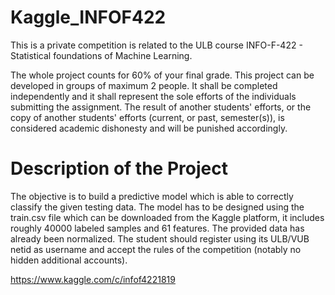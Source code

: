 # Kaggle_INFOF422
This is a private competition is related to the ULB course INFO-F-422 - Statistical foundations of Machine Learning.

The whole project counts for 60% of your final grade. This project can be developed in groups of maximum 2 people. It shall be completed independently and it shall represent the sole efforts of the individuals submitting the assignment. The result of another students' efforts, or the copy of another students' efforts (current, or past, semester(s)), is considered academic dishonesty and will be punished accordingly.

# Description of the Project
The objective is to build a predictive model which is able to correctly classify the given testing data. The model has to be designed using the train.csv file which can be downloaded from the Kaggle platform, it includes roughly 40000 labeled samples and 61 features. The provided data has already been normalized. The student should register using its ULB/VUB netid as username and accept the rules of the competition (notably no hidden additional accounts).

https://www.kaggle.com/c/infof4221819
